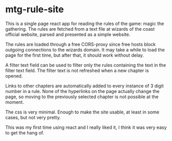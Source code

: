 # mtg-rule-site
This is a single page react app for reading the rules of the game: magic the gathering.
The rules are fetched from a text file at wizards of the coast official website, parsed and presented as a simple website.

The rules are loaded through a free CORS-proxy since free hosts block outgoing connections to the wizards domain.
It may take a while to load the page for the first time, but after that, it should work without delay.

A filter text field can be used to filter only the rules containing the text in the filter text field.
The filter text is not refreshed when a new chapter is opened.

Links to other chapters are automatically added to every instance of 3 digit number in a rule.
None of the hyperlinks on the page actually change the page, so moving to the previously selected chapter is not possible at the moment.

The css is very minimal. Enough to make the site usable, at least in some cases, but not very pretty.

This was my first time using react and I really liked it, I think it was very easy to get the hang of.
